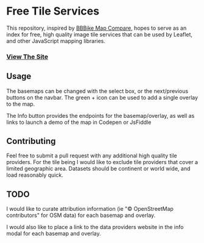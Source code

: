 # Free Tile Services

This repository, inspired by [BBBike Map Compare](http://mc.bbbike.org/mc/), hopes to serve as an index for free, high quality
image tile services that can be used by Leaflet, and other JavaScript mapping libraries.

### [View The Site](http://alexurquhart.github.io/free-tiles)

## Usage
The basemaps can be changed with the select box, or the next/previous buttons on the navbar. The green + icon can be used to
add a single overlay to the map.

The Info button provides the endpoints for the basemap/overlay, as well as links to launch a demo of the map in Codepen or 
JsFiddle

## Contributing
Feel free to submit a pull request with any additional high quality tile providers. For the tile being I would like to exclude
tile providers that cover a limited geographic area. Datasets should be continent or world wide, and load reasonably quick.

## TODO
I would like to curate attribution information (ie "© OpenStreetMap contributors" for OSM data) for each basemap and overlay.

I would also like to place a link to the data providers website in the info modal for each basemap and overlay.
